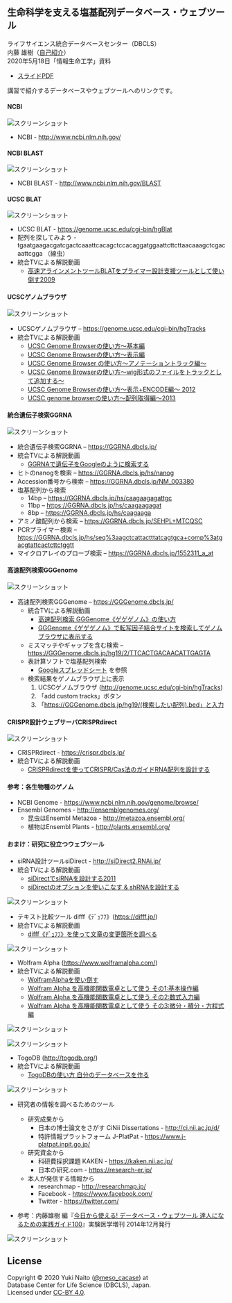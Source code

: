 生命科学を支える塩基配列データベース・ウェブツール
---------------

ライフサイエンス統合データベースセンター（DBCLS）  
内藤 雄樹（[自己紹介](http://researchmap.jp/meso_cacase/)）  
2020年5月18日「情報生命工学」資料

  - [スライドPDF](20200518_naito.pdf)

講習で紹介するデータベースやウェブツールへのリンクです。

#### NCBI ####

![スクリーンショット](https://raw.githubusercontent.com/meso-cacase/20200518/master/images/ncbi_600.png
"スクリーンショット")

  - NCBI - http://www.ncbi.nlm.nih.gov/

#### NCBI BLAST ####

![スクリーンショット](https://raw.githubusercontent.com/meso-cacase/20200518/master/images/ncbiblast_600.png
"スクリーンショット")

  - NCBI BLAST - http://www.ncbi.nlm.nih.gov/BLAST

#### UCSC BLAT ####

![スクリーンショット](https://raw.githubusercontent.com/meso-cacase/20200518/master/images/BLAT.png
"スクリーンショット")

  - UCSC BLAT - https://genome.ucsc.edu/cgi-bin/hgBlat
  - 配列を探してみよう - tgaatgaagacgatcgactcaaattcacagctccacaggatggaattcttcttaacaaagctcgacaattcgga （線虫）
  - 統合TVによる解説動画
    - [高速アラインメントツールBLATをプライマー設計支援ツールとして使い倒す2009](http://togotv.dbcls.jp/ja/20090619.html)

#### UCSCゲノムブラウザ ####

![スクリーンショット](https://raw.githubusercontent.com/meso-cacase/20200518/master/images/867440539.png
"スクリーンショット")

  - UCSCゲノムブラウザ – https://genome.ucsc.edu/cgi-bin/hgTracks
  - 統合TVによる解説動画
    - [UCSC Genome Browserの使い方〜基本編](http://togotv.dbcls.jp/ja/20091113.html)
    - [UCSC Genome Browserの使い方〜表示編](http://togotv.dbcls.jp/ja/20091126.html)
    - [UCSC Genome Browser の使い方〜アノテーショントラック編〜](http://togotv.dbcls.jp/ja/20100722.html)
    - [UCSC Genome Browserの使い方〜wig形式のファイルをトラックとして追加する〜](http://togotv.dbcls.jp/ja/20120116.html)
    - [UCSC Genome Browserの使い方〜表示+ENCODE編〜 2012](http://togotv.dbcls.jp/ja/20120528.html)
    - [UCSC genome browserの使い方～配列取得編～2013](http://togotv.dbcls.jp/ja/20131113.html)


#### 統合遺伝子検索GGRNA ####

![スクリーンショット](https://raw.githubusercontent.com/meso-cacase/20200518/master/images/GGRNA.v2.jpg
"スクリーンショット")

  - 統合遺伝子検索GGRNA – https://GGRNA.dbcls.jp/
  - 統合TVによる解説動画
    - [GGRNAで遺伝子をGoogleのように検索する](http://togotv.dbcls.jp/ja/20120124.html)
  - ヒトのnanogを検索 – https://GGRNA.dbcls.jp/hs/nanog
  - Accession番号から検索 –  https://GGRNA.dbcls.jp/NM_003380
  - 塩基配列から検索
    - 14bp – https://GGRNA.dbcls.jp/hs/caagaagagattgc
    - 11bp – https://GGRNA.dbcls.jp/hs/caagaagagat
    - 8bp – https://GGRNA.dbcls.jp/hs/caagaaga
  - アミノ酸配列から検索 – https://GGRNA.dbcls.jp/SEHPL+MTCQSC
  - PCRプライマー検索 – https://GGRNA.dbcls.jp/hs/seq%3aagctcattactttatcagtgca+comp%3atgacgtattcactcttctggtt
  - マイクロアレイのプローブ検索 – https://GGRNA.dbcls.jp/1552311_a_at

#### 高速配列検索GGGenome ####

![スクリーンショット](https://raw.githubusercontent.com/meso-cacase/20200518/master/images/GGGenome_screen2.png
"スクリーンショット")

- 高速配列検索GGGenome – https://GGGenome.dbcls.jp/
  - 統合TVによる解説動画
    - [高速配列検索 GGGenome《ゲゲゲノム》の使い方](http://togotv.dbcls.jp/ja/20131025.html)
    - [GGGenome《ゲゲゲノム》で転写因子結合サイトを検索してゲノムブラウザに表示する](http://togotv.dbcls.jp/ja/20150721.html)
  - ミスマッチやギャップを含む検索 – https://GGGenome.dbcls.jp/hg19/2/TTCACTGACAACATTGAGTA
  - 表計算ソフトで塩基配列検索
    - [Googleスプレッドシート](https://docs.google.com/spreadsheet/ccc?key=0AqoKv30zqpDbdHJpSFI1SzJOZmxjVkYzUXByMFhrWWc&usp=sharing#gid=0) を参照
  - 検索結果をゲノムブラウザ上に表示
    1. UCSCゲノムブラウザ (http://genome.ucsc.edu/cgi-bin/hgTracks)
    2. 「add custom tracks」ボタン
    3. 「https://GGGenome.dbcls.jp/hg19/(検索したい配列).bed」と入力

#### CRISPR設計ウェブサーバCRISPRdirect ####

![スクリーンショット](https://raw.githubusercontent.com/meso-cacase/20200518/master/images/CRISPRscreen.png
"スクリーンショット")

  - CRISPRdirect - https://crispr.dbcls.jp/
  - 統合TVによる解説動画
    - [CRISPRdirectを使ってCRISPR/Cas法のガイドRNA配列を設計する](http://togotv.dbcls.jp/ja/20140412.html)

#### 参考：各生物種のゲノム ####

  - NCBI Genome - https://www.ncbi.nlm.nih.gov/genome/browse/
  - Ensembl Genomes - http://ensemblgenomes.org/
    - 昆虫はEnsembl Metazoa - http://metazoa.ensembl.org/
    - 植物はEnsembl Plants - http://plants.ensembl.org/

#### おまけ：研究に役立つウェブツール ####

  - siRNA設計ツールsiDirect - http://siDirect2.RNAi.jp/
  - 統合TVによる解説動画
    - [siDirectでsiRNAを設計する2011](http://togotv.dbcls.jp/ja/20110606.html)
    - [siDirectのオプションを使いこなす & shRNAを設計する](http://togotv.dbcls.jp/ja/20110712.html)

![スクリーンショット](https://raw.githubusercontent.com/meso-cacase/20200518/master/images/siDirect_top.jpg
"スクリーンショット")

  - テキスト比較ツール difff《ﾃﾞｭﾌﾌ》(https://difff.jp/)
  - 統合TVによる解説動画
    - [difff《ﾃﾞｭﾌﾌ》を使って文章の変更箇所を調べる](http://togotv.dbcls.jp/ja/20130828.html)

![スクリーンショット](https://raw.githubusercontent.com/meso-cacase/20200518/master/images/difff6.png
"スクリーンショット")

  - Wolfram Alpha (https://www.wolframalpha.com/)
  - 統合TVによる解説動画
    - [WolframAlphaを使い倒す](http://togotv.dbcls.jp/ja/20090626.html)
    - [Wolfram Alpha を高機能関数電卓として使う その1:基本操作編](http://togotv.dbcls.jp/ja/20140404.html)
    - [Wolfram Alpha を高機能関数電卓として使う その2:数式入力編](http://togotv.dbcls.jp/ja/20140604.html)
    - [Wolfram Alpha を高機能関数電卓として使う その3:微分・積分・方程式編](http://togotv.dbcls.jp/ja/20140717.html)

![スクリーンショット](https://raw.githubusercontent.com/meso-cacase/20200518/master/images/Wolframalpha1.png
"スクリーンショット")

![スクリーンショット](https://raw.githubusercontent.com/meso-cacase/20200518/master/images/Wolframalpha2.png
"スクリーンショット")

  - TogoDB (http://togodb.org/)
  - 統合TVによる解説動画
    - [TogoDBの使い方 自分のデータベースを作る](http://togotv.dbcls.jp/ja/20100807.html)

![スクリーンショット](https://raw.githubusercontent.com/meso-cacase/20200518/master/images/TogoDB.png
"スクリーンショット")

  - 研究者の情報を調べるためのツール
    - 研究成果から
      - 日本の博士論文をさがす CiNii Dissertations - http://ci.nii.ac.jp/d/
      - 特許情報プラットフォーム J-PlatPat - https://www.j-platpat.inpit.go.jp/
    - 研究資金から
      - 科研費採択課題 KAKEN - https://kaken.nii.ac.jp/
      - 日本の研究.com - https://research-er.jp/
    - 本人が発信する情報から
      - researchmap - http://researchmap.jp/
      - Facebook - https://www.facebook.com/
      - Twitter - https://twitter.com/

  - 参考：内藤雄樹 編『[今日から使える! データベース・ウェブツール 達人になるための実践ガイド100](https://www.yodosha.co.jp/jikkenigaku/book/9784758103435/)』実験医学増刊 2014年12月発行

![スクリーンショット](https://raw.githubusercontent.com/meso-cacase/20200518/master/images/B2uOQ3eCIAAFX9A.png
"スクリーンショット")

License
--------

Copyright &copy; 2020 Yuki Naito
 ([@meso_cacase](http://twitter.com/meso_cacase)) at  
Database Center for Life Science (DBCLS), Japan.  
Licensed under [CC-BY 4.0](https://creativecommons.org/licenses/by/4.0/deed.ja).  
